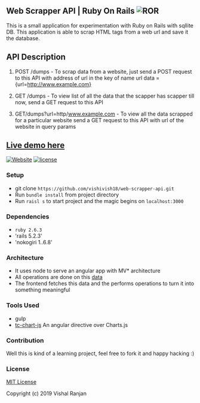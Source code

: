 ## Web Scrapper API | Ruby On Rails ![ROR](https://rubyonrails.org/images/rails-logo.svg)

This is a small application for experimentation with Ruby on Rails with sqllite DB. This application is able to scrap HTML tags from a web url and save it the database.

## API Description
1. POST /dumps - To scrap data from a website, just send a POST request to this API with address of url in the key of name url
data  = {url=http://www.example.com}

2. GET /dumps - To view list of all the data that the scapper has scapper till now, send a GET request to this API

3. GET/dumps?url=http/www.example.com - To view all the data scrapped for a particular website send a GET request to this API with url of the website in query params


## [Live demo here](http://decision-making.vishalranjan.in/)
[![Website](https://img.shields.io/website-up-down-green-red/http/shields.io.svg?maxAge=2592000)](http://decision-making.vishalranjan.in/) [![license](https://img.shields.io/github/license/mashape/apistatus.svg?maxAge=2592000)](http://mit-license.org/)


### Setup
* git clone `https://github.com/vishivish18/web-scrapper-api.git`
* Run `bundle install` from project directory
* Run `raisl s` to start project and the magic begins on `localhost:3000`

### Dependencies

* `ruby 2.6.3` 
* 'rails 5.2.3'
* 'nokogiri 1..6.8'


### Architecture

* It uses node to serve an angular app with MV* architecture
* All operations are done on this [data](http://decision-making.vishalranjan.in/data/sachin.csv) 
* The frontend fetches this data and the performs operations to turn it into something meaningful

### Tools Used
* gulp
* [tc-chart-js](http://carlcraig.github.io/tc-angular-chartjs/) An angular directive over Charts.js


### Contribution
Well this is kind of a learning project, feel free to fork it and happy hacking :)

### License
[MIT License](http://mit-license.org/)

Copyright (c) 2019 Vishal Ranjan
